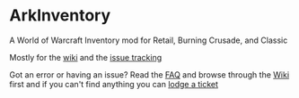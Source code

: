 # ArkInventory
A World of Warcraft Inventory mod for Retail, Burning Crusade, and Classic

Mostly for the [wiki](https://github.com/arkayenro/arkinventory/wiki) and the [issue tracking](https://github.com/arkayenro/arkinventory/issues)

Got an error or having an issue? Read the [FAQ](https://github.com/arkayenro/arkinventory/wiki/FAQ) and browse through the [Wiki](https://github.com/arkayenro/arkinventory/wiki) first and if you can't find anything you can [lodge a ticket](https://github.com/arkayenro/arkinventory/issues/new)
